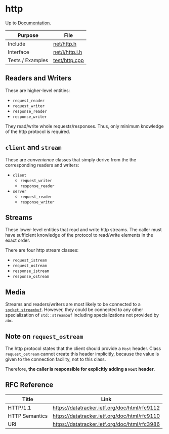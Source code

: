 # http

Up to [Documentation](../README.md).

Purpose          | File
---------------- | ----
Include          | [net/http.h](../../src/net/http.h)
Interface        | [net/i/http.i.h](../../src/net/i/http.i.h)
Tests / Examples | [test/http.cpp](../../test/http.cpp)

## Readers and Writers
These are higher-level entities:
- `request_reader`
- `request_writer`
- `response_reader`
- `response_writer`

They read/write whole requests/responses.
Thus, only minimum knowledge of the http protocol is required.

## `client` and `stream` 
These are _convenience_ classes that simply derive from the the corresponding readers and writers:
- `client`
  - `request_writer`
  - `response_reader`
- `server`
  - `request_reader`
  - `response_writer`

## Streams
These lower-level entities that read and write http streams.
The caller must have sufficient knowledge of the protocol to read/write elements in the exact order.

There are four http stream classes:
- `request_istream`
- `request_ostream`
- `response_istream`
- `response_ostream`

## Media
Streams and readers/writers are most likely to be connected to a [`socket_streambuf`](socket.md).
However, they could be connected to any other specialization of `std::streambuf` including specializations not provided by `abc`.

## Note on `request_ostream`
The http protocol states that the client should provide a `Host` header.
Class `request_ostream` cannot create this header implicitly, because the value is given to the connection facility, not to this class.

Therefore, __the caller is responsible for explicitly adding a `Host` header__.

## RFC Reference
| Title          | Link
| ---            | ---
| HTTP/1.1       | https://datatracker.ietf.org/doc/html/rfc9112
| HTTP Semantics | https://datatracker.ietf.org/doc/html/rfc9110
| URI            | https://datatracker.ietf.org/doc/html/rfc3986
